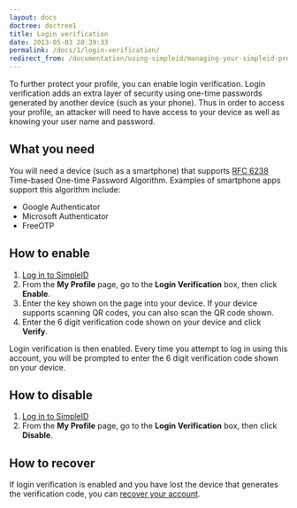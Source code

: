 ```yaml
---
layout: docs
doctree: doctree1
title: Login verification
date: 2013-05-03 20:39:33
permalink: /docs/1/login-verification/
redirect_from: /documentation/using-simpleid/managing-your-simpleid-profile/login-verification/
---
```


To further protect your profile, you can enable login verification.  Login verification adds an extra layer of security using one-time passwords generated by another device (such as your phone).  Thus in order to access your profile, an attacker will need to have access to your device as well as knowing your user name and password.

## What you need

You will need a device (such as a smartphone) that supports [RFC 6238](http://tools.ietf.org/html/rfc6238) Time-based One-time Password Algorithm.  Examples of smartphone apps support this algorithm include:

- Google Authenticator
- Microsoft Authenticator
- FreeOTP

## How to enable

1. [Log in to SimpleID](/docs/1/login)
2. From the **My Profile** page, go to the **Login Verification** box, then click **Enable**.
3. Enter the key shown on the page into your device.  If your device supports scanning QR codes, you can also scan the QR code shown.
4. Enter the 6 digit verification code shown on your device and click **Verify**.

Login verification is then enabled.  Every time you attempt to log in using this account, you will be prompted to enter the 6 digit verification code shown on your device.

## How to disable

1. [Log in to SimpleID](/docs/1/login)
2. From the **My Profile** page, go to the **Login Verification** box, then click **Disable**.

## How to recover

If login verification is enabled and you have lost the device that generates the verification code, you can [recover your account](/docs/1/common-problems#otp).
